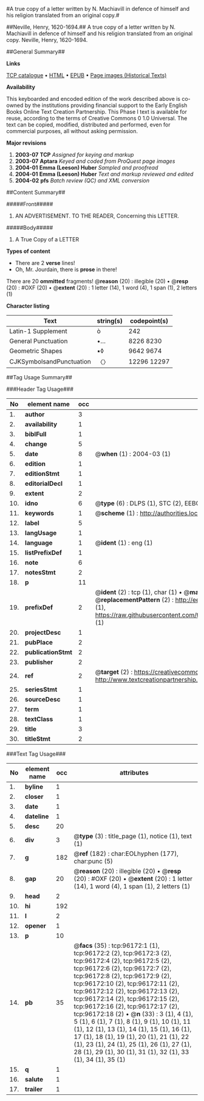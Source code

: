 #A true copy of a letter written by N. Machiavill in defence of himself and his religion translated from an original copy.#

##Neville, Henry, 1620-1694.##
A true copy of a letter written by N. Machiavill in defence of himself and his religion translated from an original copy.
Neville, Henry, 1620-1694.

##General Summary##

**Links**

[TCP catalogue](http://www.ota.ox.ac.uk/tcp/)  • 
[HTML](http://tei.it.ox.ac.uk/tcp/Texts-HTML/free/A50/A50367.html)  • 
[EPUB](http://tei.it.ox.ac.uk/tcp/Texts-EPUB/free/A50/A50367.epub) • 
[Page images (Historical Texts)](https://data.historicaltexts.jisc.ac.uk/view?pubId=eebo-12982268e&pageId=eebo-12982268e-96172-1)

**Availability**

This keyboarded and encoded edition of the
	       work described above is co-owned by the institutions
	       providing financial support to the Early English Books
	       Online Text Creation Partnership. This Phase I text is
	       available for reuse, according to the terms of Creative
	       Commons 0 1.0 Universal. The text can be copied,
	       modified, distributed and performed, even for
	       commercial purposes, all without asking permission.

**Major revisions**

1. __2003-07__ __TCP__ *Assigned for keying and markup*
1. __2003-07__ __Aptara__ *Keyed and coded from ProQuest page images*
1. __2004-01__ __Emma (Leeson) Huber__ *Sampled and proofread*
1. __2004-01__ __Emma (Leeson) Huber__ *Text and markup reviewed and edited*
1. __2004-02__ __pfs__ *Batch review (QC) and XML conversion*

##Content Summary##

#####Front#####

1. AN
ADVERTISEMENT.
TO THE
READER,
Concerning this LETTER.

#####Body#####

1. A
True Copy of a LETTER

**Types of content**

  * There are 2 **verse** lines!
  * Oh, Mr. Jourdain, there is **prose** in there!

There are 20 **ommitted** fragments! 
 @__reason__ (20) : illegible (20)  •  @__resp__ (20) : #OXF (20)  •  @__extent__ (20) : 1 letter (14), 1 word (4), 1 span (1), 2 letters (1)

**Character listing**


|Text|string(s)|codepoint(s)|
|---|---|---|
|Latin-1 Supplement|ò|242|
|General Punctuation|•…|8226 8230|
|Geometric Shapes|▪◊|9642 9674|
|CJKSymbolsandPunctuation|〈〉|12296 12297|

##Tag Usage Summary##

###Header Tag Usage###

|No|element name|occ|attributes|
|---|---|---|---|
|1.|__author__|3||
|2.|__availability__|1||
|3.|__biblFull__|1||
|4.|__change__|5||
|5.|__date__|8| @__when__ (1) : 2004-03 (1)|
|6.|__edition__|1||
|7.|__editionStmt__|1||
|8.|__editorialDecl__|1||
|9.|__extent__|2||
|10.|__idno__|6| @__type__ (6) : DLPS (1), STC (2), EEBO-CITATION (1), OCLC (1), VID (1)|
|11.|__keywords__|1| @__scheme__ (1) : http://authorities.loc.gov/ (1)|
|12.|__label__|5||
|13.|__langUsage__|1||
|14.|__language__|1| @__ident__ (1) : eng (1)|
|15.|__listPrefixDef__|1||
|16.|__note__|6||
|17.|__notesStmt__|2||
|18.|__p__|11||
|19.|__prefixDef__|2| @__ident__ (2) : tcp (1), char (1)  •  @__matchPattern__ (2) : ([0-9\-]+):([0-9IVX]+) (1), (.+) (1)  •  @__replacementPattern__ (2) : http://eebo.chadwyck.com/downloadtiff?vid=$1&page=$2 (1), https://raw.githubusercontent.com/textcreationpartnership/Texts/master/tcpchars.xml#$1 (1)|
|20.|__projectDesc__|1||
|21.|__pubPlace__|2||
|22.|__publicationStmt__|2||
|23.|__publisher__|2||
|24.|__ref__|2| @__target__ (2) : https://creativecommons.org/publicdomain/zero/1.0/ (1), http://www.textcreationpartnership.org/docs/. (1)|
|25.|__seriesStmt__|1||
|26.|__sourceDesc__|1||
|27.|__term__|1||
|28.|__textClass__|1||
|29.|__title__|3||
|30.|__titleStmt__|2||


###Text Tag Usage###

|No|element name|occ|attributes|
|---|---|---|---|
|1.|__byline__|1||
|2.|__closer__|1||
|3.|__date__|1||
|4.|__dateline__|1||
|5.|__desc__|20||
|6.|__div__|3| @__type__ (3) : title_page (1), notice (1), text (1)|
|7.|__g__|182| @__ref__ (182) : char:EOLhyphen (177), char:punc (5)|
|8.|__gap__|20| @__reason__ (20) : illegible (20)  •  @__resp__ (20) : #OXF (20)  •  @__extent__ (20) : 1 letter (14), 1 word (4), 1 span (1), 2 letters (1)|
|9.|__head__|2||
|10.|__hi__|192||
|11.|__l__|2||
|12.|__opener__|1||
|13.|__p__|10||
|14.|__pb__|35| @__facs__ (35) : tcp:96172:1 (1), tcp:96172:2 (2), tcp:96172:3 (2), tcp:96172:4 (2), tcp:96172:5 (2), tcp:96172:6 (2), tcp:96172:7 (2), tcp:96172:8 (2), tcp:96172:9 (2), tcp:96172:10 (2), tcp:96172:11 (2), tcp:96172:12 (2), tcp:96172:13 (2), tcp:96172:14 (2), tcp:96172:15 (2), tcp:96172:16 (2), tcp:96172:17 (2), tcp:96172:18 (2)  •  @__n__ (33) : 3 (1), 4 (1), 5 (1), 6 (1), 7 (1), 8 (1), 9 (1), 10 (1), 11 (1), 12 (1), 13 (1), 14 (1), 15 (1), 16 (1), 17 (1), 18 (1), 19 (1), 20 (1), 21 (1), 22 (1), 23 (1), 24 (1), 25 (1), 26 (1), 27 (1), 28 (1), 29 (1), 30 (1), 31 (1), 32 (1), 33 (1), 34 (1), 35 (1)|
|15.|__q__|1||
|16.|__salute__|1||
|17.|__trailer__|1||
